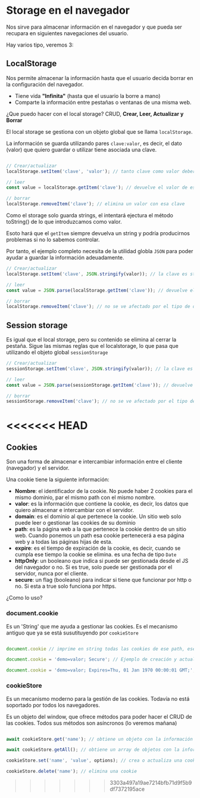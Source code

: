 # Storage en el navegador

Nos sirve para almacenar información en el navegador y que pueda ser recupara en siguientes navegaciones del usuario.

Hay varios tipo, veremos 3:

## LocalStorage

Nos permite almacenar la información hasta que el usuario decida borrar en la configuración del navegador.

- Tiene vida **"Infinita"** (hasta que el usuario la borre a mano)
- Comparte la información entre pestañas o ventanas de una misma web.

¿Que puedo hacer con el local storage? CRUD, **Crear, Leer, Actualizar y Borrar**

El local storage se gestiona con un objeto global que se llama `localStorage`.

La información se guarda utilizando pares `clave:valor`, es decir, el dato (valor) que quiero guardar o utilizar tiene asociada una clave.

```js

// Crear/actualizar
localStorage.setItem('clave', 'valor'); // tanto clave como valor deberían ser de tipo string para evitar errores

// leer
const value = localStorage.getItem('clave'); // devuelve el valor de esa clave o null si no existe

// borrar
localStorage.removeItem('clave'); // elimina un valor con esa clave

```

Como el storage solo guarda strings, el intentará ejectura el método toString() de lo que introduzcamos como valor.

Esoto hará que el `getItem` siempre devuelva un string y podría producirnos problemas si no lo sabemos controlar.

Por tanto, el ejemplo completo necesita de la utilidad globla `JSON` para poder ayudar a guardar la información adeuadamente.

```js
// Crear/actualizar
localStorage.setItem('clave', JSON.stringify(valor)); // la clave es string y con este cambio el valor puede ser cualquier tipo de datos, menos función

// leer
const value = JSON.parse(localStorage.getItem('clave')); // devuelve el valor de esa clave en el tipo de datos original o null si no existe

// borrar
localStorage.removeItem('clave'); // no se ve afectado por el tipo de datos

```

## Session storage

Es igual que el local storage, pero su contenido se elimina al cerrar la pestaña. Sigue las mismas reglas que el localstorage, lo que pasa que utilizando el objeto global `sessionStorage`

```js
// Crear/actualizar
sessionStorage.setItem('clave', JSON.stringify(valor)); // la clave es string y con este cambio el valor puede ser cualquier tipo de datos, menos función

// leer
const value = JSON.parse(sessionStorage.getItem('clave')); // devuelve el valor de esa clave en el tipo de datos original o null si no existe

// borrar
sessionStorage.removeItem('clave'); // no se ve afectado por el tipo de datos
```
<<<<<<< HEAD
=======

## Cookies

Son una forma de almacenar e intercambiar información entre el cliente (navegador) y el servidor.

Una cookie tiene la siguiente información:

- **Nombre**: el identificador de la cookie. No puede haber 2 cookies para el mismo dominio, par el mismo path con el mismo nombre.
- **valor**: es la información que contiene la cookie, es decir, los datos que quiero almacenar e intercambiar con el servidor.
- **domain**: es el dominio al que pertenece la cookie. Un sitio web solo puede leer o gestionar las cookies de su dominio
- **path**: es la página web a la que pertenece la cookie dentro de un sitio web. Cuando ponemos un path esa cookie pertenecerá a esa página web y a todas las páginas hijas de esta.
- **expire**: es el tiempo de expiración de la cookie, es decir, cuando se cumpla ese tiempo la cookie se elimina. es una fecha de tipo `Date`
- **httpOnly**: un booleano que indica si puede ser gestionada desde el JS del navegador o no. Si es true, solo puede ser gestionada por el servidor, nunca por el cliente.
- **secure**: un flag (booleano) para indicar si tiene que funcionar por http o no. Si esta a true solo funciona por https.

¿Como lo uso?

### document.cookie

Es un 'String' que me ayuda a gestionar las cookies. Es el mecanismo antiguo que ya se está susutituyendo por `cookieStore`

```js

document.cookie // imprime en string todas las cookies de ese path, ese dominio que puedan ser gestionadas por JS. Procesando este string podremos obtener el valor de una cookie

document.cookie = 'demo=valor; Secure'; // Ejemplo de creación y actualización de una cookie

document.cookie = 'demo=valor; Expires=Thu, 01 Jan 1970 00:00:01 GMT;'; // eliminación de una cookie, seteando su fecha de expiración a una fecha anterior a la actual, en este caso el 1 de enero de 1970

```

### cookieStore

Es un mecanismo moderno para la gestión de las cookies. Todavía no está soportado por todos los navegadores.

Es un objeto del window, que ofrece métodos para poder hacer el CRUD de las cookies. Todos sus métodos son asíncronos (lo veremos mañana)

```js

await cookieStore.get('name'); // obtiene un objeto con la información de la cookie 'name'

await cookieStore.getAll(); // obtiene un array de objetos con la información de todas las cookies

cookieStore.set('name', 'value', options); // crea o actualiza una cookie

cookieStore.delete('name'); // elimina una cookie

```
>>>>>>> 3303a497a19ae7214bfb71d9f5b9df7372195ace
